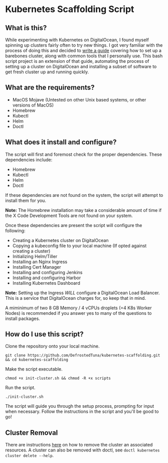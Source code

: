 # Kubernetes Scaffolding Script

## What is this?

While experimenting with Kubernetes on DigitalOcean, I found myself spinning up clusters fairly often to try new things. I got very familiar with the process of doing this and decided to [write a guide](https://gist.github.com/DefrostedTuna/1cf0367b3b121d82a0591e177d6887b8) covering how to set up a barebones cluster, along with common tools that I personally use. This bash script project is an extension of that guide, automating the process of setting up a cluster on DigitalOcean and installing a subset of software to get fresh cluster up and running quickly.

## What are the requirements?

* MacOS Mojave (Untested on other Unix based systems, or other versions of MacOS)
* Homebrew
* Kubectl
* Helm
* Doctl

## What does it install and configure?

The script will first and foremost check for the proper dependencies. These dependencies include:

* Homebrew
* Kubectl
* Helm
* Doctl

If these dependencies are not found on the system, the script will attempt to install them for you.

**Note:** The Homebrew installation may take a considerable amount of time if the X Code Development Tools are not found on your system.

Once these dependencies are present the script will configure the following:

* Creating a Kubernetes cluster on DigitalOcean
* Copying a kubeconfig file to your local machine (If opted against creating a cluster)
* Initializing Helm/Tiller
* Installing an Nginx Ingress
* Installing Cert Manager
* Installing and configuring Jenkins
* Installing and configuring Harbor
* Installing Kubernetes Dashboard

**Note:** Setting up the Ingress *WILL* configure a DigitalOcean Load Balancer. This is a service that DigitalOcean charges for, so keep that in mind.

A miminimum of two 8 GB Memory / 4 vCPUs droplets (=4 K8s Worker Nodes) is recommended if you answer yes to many of the questions to install packages.

## How do I use this script?

Clone the repository onto your local machine.

```
git clone https://github.com/DefrostedTuna/kubernetes-scaffolding.git && cd kubernetes-scaffolding
```

Make the script executable.

```
chmod +x init-cluster.sh && chmod -R +x scripts
```

Run the script.

```
./init-cluster.sh
```

The script will guide you through the setup process, prompting for input when necessary. Follow the instructions in the script and you'll be good to go!

## Cluster Removal

There are instructions [here](https://www.digitalocean.com/docs/kubernetes/how-to/delete-clusters/) on how to remove the cluster an associated resources. A cluster can also be removed with doctl, see `doctl kubernetes cluster delete --help`.